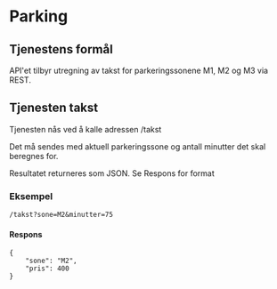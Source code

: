 # Parking

## Tjenestens formål
API'et tilbyr utregning av takst for parkeringssonene M1, M2 og M3 via REST.


## Tjenesten takst
Tjenesten nås ved å kalle adressen /takst

Det må sendes med aktuell parkeringssone og antall minutter det skal beregnes for.

Resultatet returneres som JSON. Se Respons for format

### Eksempel

```/takst?sone=M2&minutter=75```

#### Respons
```
{
    "sone": "M2",
    "pris": 400
}
```